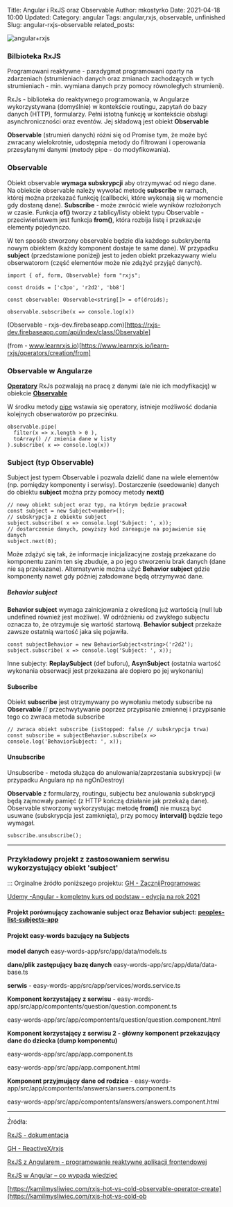 Title: Angular i RxJS oraz Observable
Author: mkostyrko
Date: 2021-04-18 10:00
Updated:
Category: angular
Tags: angular,rxjs, observable, unfinished
Slug: angular-rxjs-observable
related_posts:

![angular+rxjs](https://miro.medium.com/max/5872/1*rcewo8BQLzUc_fI-_O7S_w.png)

### Bilbioteka RxJS

Programowani reaktywne - paradygmat programowani oparty na zdarzeniach (strumieniach danych oraz zmianach zachodzących w tych strumieniach - min. wymiana danych przy pomocy równoległych strumieni).

RxJs - biblioteka do reaktywnego programowania, w Angularze wykorzystywana (domyślnie) w kontekście routingu, zapytań do bazy danych (HTTP), formularzy. Pełni istotną funkcję w kontekście obsługi asynchroniczności oraz eventów. Jej składową jest obiekt **Observable**

**Observable** (strumień danych) różni się od Promise tym, że może być zwracany wielokrotnie, udostępnia metody do filtrowani i operowania przesyłanymi danymi (metody pipe -  do modyfikowania).


### Observable

Obiekt observable **wymaga subskrypcji** aby otrzymywać od niego dane. Na obiekcie observable należy wywołać metodę **subscribe** w ramach, której można przekazać funkcję (callbecki, które wykonają się w momencie gdy dostaną dane). **Subscribe** - może zwrócić wiele wyników rozłożonych w czasie.
Funkcja **of()** tworzy z tablicy/listy obiekt typu Observable - przeciwieństwem jest funkcja **from()**, która rozbija listę i przekazuje elementy pojedynczo.

W ten sposób stworzony observable będzie dla każdego subskrybenta nowym obiektem (każdy komponent dostaje te same dane). W przypadku **subject** (przedstawione poniżej) jest to jeden obiekt przekazywany wielu obserwatorom (część elementów może nie zdążyć przyjąć danych).

    import { of, form, Observable} form "rxjs";

    const droids = ['c3po', 'r2d2', 'bb8']

    const observable: Observable<string[]> = of(droids);

    observable.subscribe(x => console.log(x))


(Observable - rxjs-dev.firebaseapp.com)[https://rxjs-dev.firebaseapp.com/api/index/class/Observable]


(from - www.learnrxjs.io)[https://www.learnrxjs.io/learn-rxjs/operators/creation/from]


### Observable w Angularze

[**Operatory**](https://rxjs-dev.firebaseapp.com/guide/operators) RxJs pozwalają na pracę z danymi (ale nie ich modyfikację) w obiekcie [**Observable**](https://rxjs-dev.firebaseapp.com/guide/observable)

W środku metody [pipe](https://rxjs-dev.firebaseapp.com/api/index/function/pipe) wstawia się operatory, istnieje możliwość dodania kolejnych obserwatorów po przecinku.


    observable.pipe(
      filter(x => x.length > 0 ),
      toArray() // zmienia dane w listy
    ).subscribe( x => console.log(x))

### Subject (typ Observable)

Subject jest typem Observable i pozwala dzielić dane na wiele elementów (np. pomiędzy komponenty i serwisy).
Dostarczenie (seedowanie) danych do obiektu **subject** można przy pomocy metody **next()**

    // nowy obiekt subject oraz typ, na którym będzie pracował
    const subject = new Subject<number>();
    // subskrypcja z obiektu subject
    subject.subscribe( x => console.log('Subject: ', x));
    // dostarczenie danych, powyższy kod zareaguje na pojawienie się danych
    subject.next(0);

Może zdążyć się tak, że informacje inicjalizacyjne zostają przekazane do komponentu zanim ten się zbuduje, a po jego stworzeniu brak danych (dane nie są przekazane). Alternatywnie można użyć **Behavior subject** gdzie komponenty nawet gdy później załadowane będą otrzymywać dane.

##### Behavior subject

**Behavior subject** wymaga zainicjowania z określoną już wartością (null lub undefined również jest możliwe). W odróżnieniu od zwykłego subjectu oznacza to, że otrzymuje się wartość startową. **Behavior subject** przekaże zawsze ostatnią wartość jaka się pojawiła.

    const subjectBehavior = new BehaviorSubject<string>('r2d2');
    subject.subscribe( x => console.log('Subject: ', x));

Inne subjecty: **ReplaySubject** (def buforu), **AsynSubject** (ostatnia wartość wykonania obserwacji jest przekazana ale dopiero po jej wykonaniu)

#### Subscribe

Obiekt **subscribe** jest otrzymywany po wywołaniu metody subscribe na **Observable** // przechwytywanie poprzez przypisanie zmiennej i przypisanie tego co zwraca metoda subscribe

    // zwraca obiekt subscribe (isStopped: false // subskrypcja trwa)
    const subscribe = subjectBehavior.subscribe(x => console.log('BehaviorSubject: ', x));

#### Unsubscribe

Unsubscribe - metoda służąca do anulowania/zaprzestania subskrypcji (w przypadku Angulara np na ngOnDestroy)

**Observable** z formularzy, routingu, subjectu bez anulowania subskrypcji będą zajmowały pamięć (z HTTP kończą działanie jak przekażą dane). Observable stworzony wykorzystując metodę **from()** nie muszą być usuwane (subskrypcja jest zamknięta), przy pomocy **interval()** będzie tego wymagał.

    subscribe.unsubscribe();

-----------

### Przykładowy projekt z zastosowaniem serwisu wykorzystujący obiekt 'subject'

::: Orginalne żródło poniższego projektu: [GH - ZacznijProgramowac](https://github.com/ZacznijProgramowac/)

[Udemy -Angular - kompletny kurs od podstaw - edycja na rok 2021](https://www.udemy.com/course/angular-kompletny-kurs-od-podstaw)

#### Projekt porównujący zachowanie **subject** oraz **Behavior subject**: [peoples-list-subjects-app](https://github.com/kostyrko/JS-sandbox/tree/master/7_Angular/peoples-list-subjects-app)


#### Projekt easy-words bazujący na Subjects

<script src="http://gist-it.appspot.com/github.com/kostyrko/JS-sandbox/bcommit/7150e1ce3b29825f61b5a2320250c74ca1c9bfdf?branch=7150e1ce3b29825f61b5a2320250c74ca1c9bfdf&diff=split"></script>

**model danych** easy-words-app/src/app/data/models.ts

<script src="http://gist-it.appspot.com/github.com/kostyrko/JS-sandbox/blob/master/7_Angular/angular-easy-words/easy-words-app/src/app/data/models.ts"></script>


**dane/plik zastępujący bazę danych** easy-words-app/src/app/data/data-base.ts

<script src="http://gist-it.appspot.com/github.com/kostyrko/JS-sandbox/blob/master/7_Angular/angular-easy-words/easy-words-app/src/app/data/data-base.ts"></script>


**serwis** - easy-words-app/src/app/services/words.service.ts

<script src="http://gist-it.appspot.com/github.com/kostyrko/JS-sandbox/blob/master/7_Angular/angular-easy-words/easy-words-app/src/app/services/words.service.ts"></script>

**Komponent korzystający z serwisu** - easy-words-app/src/app/compontents/question/question.component.ts 

<script src="http://gist-it.appspot.com/github.com/kostyrko/JS-sandbox/blob/master/7_Angular/angular-easy-words/easy-words-app/src/app/compontents/question/question.component.ts"></script>

easy-words-app/src/app/compontents/question/question.component.html

<script src="http://gist-it.appspot.com/github.com/kostyrko/JS-sandbox/blob/master/7_Angular/angular-easy-words/easy-words-app/src/app/compontents/question/question.component.html"></script>


**Komponent korzystający z serwisu 2 - główny komponent przekazujący dane do dziecka (dump komponentu)**

easy-words-app/src/app/app.component.ts

<script src="http://gist-it.appspot.com/github.com/kostyrko/JS-sandbox/blob/master/7_Angular/angular-easy-words/easy-words-app/src/app/app.component.ts"></script>

easy-words-app/src/app/app.component.html

<script src="http://gist-it.appspot.com/github.com/kostyrko/JS-sandbox/blob/master/7_Angular/angular-easy-words/easy-words-app/src/app/app.component.html"></script>


**Komponent przyjmujący dane od rodzica**  - easy-words-app/src/app/compontents/answers/answers.component.ts 

<script src="http://gist-it.appspot.com/github.com/kostyrko/JS-sandbox/blob/master/7_Angular/angular-easy-words/easy-words-app/src/app/compontents/answers/answers.component.ts"></script>


easy-words-app/src/app/compontents/answers/answers.component.html

<script src="http://gist-it.appspot.com/github.com/kostyrko/JS-sandbox/blob/master/7_Angular/angular-easy-words/easy-words-app/src/app/compontents/answers/answers.component.html"></script>


---

Źródła:

[RxJS - dokumentacja](https://rxjs-dev.firebaseapp.com/guide/overview)

[GH - ReactiveX/rxjs](https://github.com/ReactiveX/rxjs)


[RxJS z Angularem - programowanie reaktywne aplikacji frontendowej](shorturl.at/nqP46)


[RxJS w Angular – co wypada wiedzieć](https://www.angular.love/2018/07/04/rxjs-w-angular-co-wypada-wiedziec/)

[https://kamilmysliwiec.com/rxjs-hot-vs-cold-observable-operator-create](https://kamilmysliwiec.com/rxjs-hot-vs-cold-ob